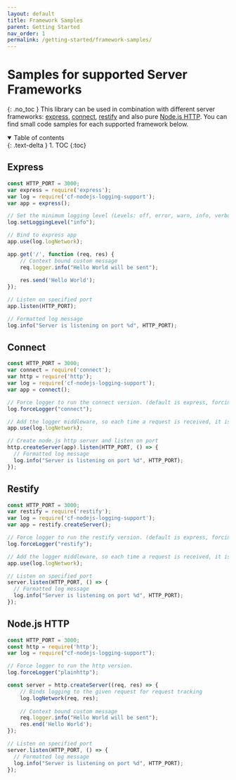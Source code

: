 ```yaml
---
layout: default
title: Framework Samples
parent: Getting Started
nav_order: 1
permalink: /getting-started/framework-samples/
---
```


# Samples for supported Server Frameworks
{: .no_toc }
This library can be used in combination with different server frameworks: 
[express](https://expressjs.com/), [connect](https://www.npmjs.com/package/connect), [restify](http://restify.com/) and also pure [Node.js HTTP](https://nodejs.org/api/http.html).
You can find small code samples for each supported framework below.

<details open markdown="block">
  <summary>
    Table of contents
  </summary>
  {: .text-delta }
1. TOC
{:toc}
</details>


## Express
```js
const HTTP_PORT = 3000;
var express = require('express');
var log = require('cf-nodejs-logging-support');
var app = express();

// Set the minimum logging level (Levels: off, error, warn, info, verbose, debug, silly)
log.setLoggingLevel("info");

// Bind to express app
app.use(log.logNetwork);

app.get('/', function (req, res) {
    // Context bound custom message
    req.logger.info("Hello World will be sent");
    
    res.send('Hello World');
});

// Listen on specified port
app.listen(HTTP_PORT);

// Formatted log message
log.info("Server is listening on port %d", HTTP_PORT);
```

## Connect
```js
const HTTP_PORT = 3000;
var connect = require('connect');
var http = require('http');
var log = require('cf-nodejs-logging-support');
var app = connect();

// Force logger to run the connect version. (default is express, forcing express is also legal)
log.forceLogger("connect");

// Add the logger middleware, so each time a request is received, it is will get logged.
app.use(log.logNetwork);

// Create node.js http server and listen on port
http.createServer(app).listen(HTTP_PORT, () => {
  // Formatted log message
  log.info("Server is listening on port %d", HTTP_PORT);
});
```

## Restify
```js
const HTTP_PORT = 3000;
var restify = require('restify');
var log = require('cf-nodejs-logging-support');
var app = restify.createServer();

// Force logger to run the restify version. (default is express, forcing express is also legal)
log.forceLogger("restify");

// Add the logger middleware, so each time a request is received, it is will get logged.
app.use(log.logNetwork);

// Listen on specified port
server.listen(HTTP_PORT, () => {
  // Formatted log message
  log.info("Server is listening on port %d", HTTP_PORT);
});
```

## Node.js HTTP
```js
const HTTP_PORT = 3000;
const http = require('http');
var log = require("cf-nodejs-logging-support");

// Force logger to run the http version.
log.forceLogger("plainhttp");

const server = http.createServer((req, res) => {
    // Binds logging to the given request for request tracking
    log.logNetwork(req, res);
    
    // Context bound custom message
    req.logger.info("Hello World will be sent");
    res.end('Hello World');
});

// Listen on specified port
server.listen(HTTP_PORT, () => {
  // Formatted log message
  log.info("Server is listening on port %d", HTTP_PORT);
});
```